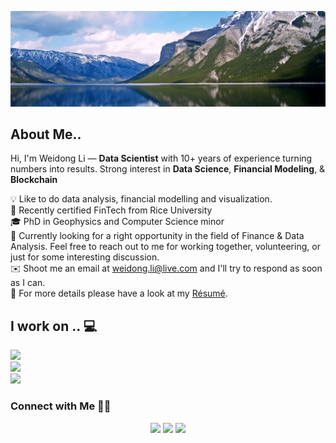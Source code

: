 ![Linkedin_Heading](images/56958.jpg)

## About Me.. 

Hi, I'm Weidong Li —  **Data Scientist** with 10+ years of experience turning numbers into results. Strong interest in **Data Science**, **Financial Modeling**, & **Blockchain** 

💡  Like to do data analysis, financial modelling and visualization.\
🌱 Recently certified FinTech from Rice University \
🎓 PhD in Geophysics and Computer Science minor \
💬  Currently looking for a right opportunity in the field of Finance & Data Analysis. Feel free to reach out to me for working together, volunteering, or just for some interesting discussion.\
✉️  Shoot me an email at weidong.li@live.com and I'll try to respond as soon as I can.\
📄  For more details please have a look at my [Résumé](https://docs.google.com/document/u/1/d/e/2PACX-1vTOH12OQt_qQolsrgC6pgkd4ybhpMz13mr-HmPIeevgqZnD1Os3DvsCbz_eHO5T1AvFbaed1szgyAcl/pub).



## I work on .. 💻

<a href="https://www.python.org"><img src="https://img.shields.io/badge/-Python-lightgrey?style=flat&logo=python"></a>
\
<a href="https://github.com"><img src="https://img.shields.io/badge/-GitHub-lightgrey?style=flat&logo=github"></a>
\
<a href="https://code.visualstudio.com"><img src="https://img.shields.io/badge/-Visual%20Studio%20Code-lightgrey?style=flat&logo=visual-studio-code&logoColor=007ACC"></a>



<!-- section - connections -->

### Connect with Me  🤝🏻 

<p align="center">
<a href="https://docs.google.com/document/d/e/2PACX-1vRoeFn_2zUWL_u4KIbmmNO2oJS21MSL_bmB8n4EJPALFL4RFTcRlyUve048oQ9E-OOV_ob9LaFncUJl/pub"><img src="https://img.shields.io/badge/-Resume-yellow"/></a>
<a href="https://www.linkedin.com/in/weidongli20/"><img src="https://img.shields.io/badge/IN-Weidong%20Li-blue"/></a>
<a href="mailto:weidong.li@live.com"><img src="https://img.shields.io/badge/%40-email%20me-brightgreen"/></a>
</p>
<!-- section - connections -->
